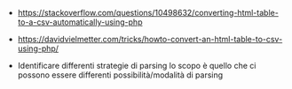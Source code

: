 - https://stackoverflow.com/questions/10498632/converting-html-table-to-a-csv-automatically-using-php
- https://davidvielmetter.com/tricks/howto-convert-an-html-table-to-csv-using-php/



- Identificare differenti strategie di parsing
lo scopo è quello che ci possono essere differenti possibilità/modalità
di parsing